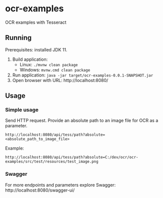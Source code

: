 # ocr-examples

OCR examples with Tesseract

## Running

Prerequisites: installed JDK 11.

1. Build application:
    - Linux: `./mvnw clean package` 
    - Windows: `mvnw.cmd clean package`  
2. Run application: `java -jar target/ocr-examples-0.0.1-SNAPSHOT.jar`
3. Open browser with URL: http://localhost:8080/

## Usage

### Simple usage

Send HTTP request. Provide an absolute path to an image file for OCR as a parameter.
```
http://localhost:8080/api/tess/path?absolute=<absolute_path_to_image_file>
```

Example:
```
http://localhost:8080/api/tess/path?absolute=C:/dev/ocr/ocr-examples/src/test/resources/test_image.png
```

### Swagger

For more endpoints and parameters explore Swagger: http://localhost:8080/swagger-ui/